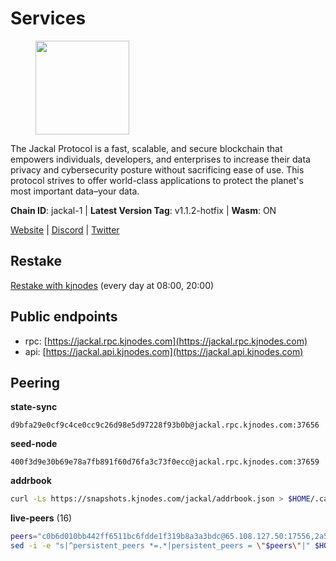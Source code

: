 # Services

<figure><img src="https://raw.githubusercontent.com/kj89/testnet_manuals/main/pingpub/logos/jackal.png" width="150" alt=""><figcaption></figcaption></figure>

The Jackal Protocol is a fast, scalable, and secure blockchain that empowers  individuals, developers, and enterprises to increase their data privacy and  cybersecurity posture without sacrificing ease of use. This protocol strives  to offer world-class applications to protect the planet's most important data–your data.

**Chain ID**: jackal-1 | **Latest Version Tag**: v1.1.2-hotfix | **Wasm**: ON

[Website](https://jackalprotocol.com) | [Discord](https://discord.com/invite/5GKym3p6rj) | [Twitter](https://twitter.com/Jackal_Protocol)

## Restake

[Restake with kjnodes](https://restake.app/jackal/jklvaloper1tr3wm3mdkz0tda6t7vavqnn7fe2g4un0f67xmt) (every day at 08:00, 20:00)
## Public endpoints

* rpc: [https://jackal.rpc.kjnodes.com](https://jackal.rpc.kjnodes.com)
* api: [https://jackal.api.kjnodes.com](https://jackal.api.kjnodes.com)

## Peering

**state-sync**

```text
d9bfa29e0cf9c4ce0cc9c26d98e5d97228f93b0b@jackal.rpc.kjnodes.com:37656
```

**seed-node**

```text
400f3d9e30b69e78a7fb891f60d76fa3c73f0ecc@jackal.rpc.kjnodes.com:37659
```

**addrbook**
```bash
curl -Ls https://snapshots.kjnodes.com/jackal/addrbook.json > $HOME/.canine/config/addrbook.json
```

**live-peers** (16)
```bash
peers="c0b6d010bb442ff6511bc6fdde1f319b8a3a3bdc@65.108.127.50:17556,2a55d2e6cc5fa2dda8a484ab7d00f77f076d237f@141.95.47.216:26656,fc905fe58d36875a833202ce53759d0ae6c11435@141.95.65.26:48656,0985977a794b298e7ef990fe344d572c60c453b1@172.105.72.158:26656,e5a142be860ee9b2f5c71d813e39fceb12cbd218@78.46.78.83:26686,ad41936e5f89b119fdaae25fef0652949770f06e@185.107.57.74:26656,a2afb42b65da7013eca54778ce01dfb877c2a82a@154.12.227.132:37656,d9bfa29e0cf9c4ce0cc9c26d98e5d97228f93b0b@65.109.88.38:37656,11c23c5341d0ac69f9ebb3be9afa7fe0e134ece0@94.79.54.137:28656,9d7ec1a92e2d947cdabca9fdc44f3e047867ff06@213.170.135.153:46656,ebc272824924ea1a27ea3183dd0b9ba713494f83@95.214.52.139:26906,dd7e72f0a71476e51c0a601a40d6fc02a1ae1a95@65.108.6.45:60856,289c3e984194ac2ccaa74e201147010648e90970@195.3.223.108:26656,a79da224ad9d4501dbf1d547986ebec55d56b951@135.181.128.114:17556,5745d29dd5b49009f405e21913a474a23f1e40ec@131.153.57.226:43656,26b6255375a592c3b0664bd474a6975f468c3785@88.99.164.158:11126"
sed -i -e "s|^persistent_peers *=.*|persistent_peers = \"$peers\"|" $HOME/.canine/config/config.toml
```
